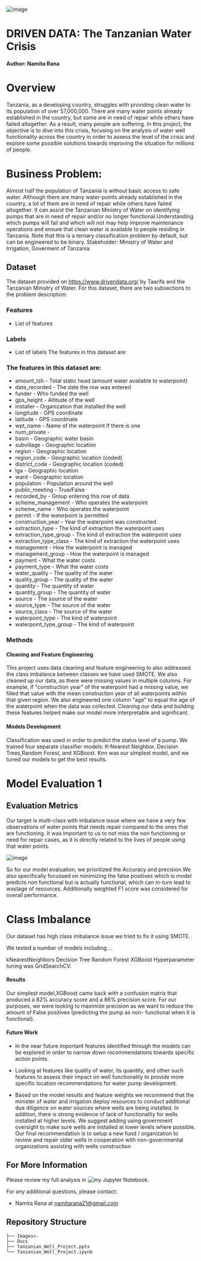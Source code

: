 ![image](https://github.com/namitarana1/dsc-phase-3-choosing-a-dataset/blob/main/images/gettyimages-93065842-612x612.jpg)



# DRIVEN DATA: The Tanzanian Water Crisis
#### Author: Namita Rana
# Overview
Tanzania, as a developing country, struggles with providing clean water to its population of over 57,000,000. There are many water points already established in the country, but some are in need of repair while others have failed altogether. As a result, many people are suffering. In this project, the objective is to dive into this crisis, focusing on the analysis of water well functionality across the country in order to assess the level of the crisis and explore some possible solutions towards improving the situation for millions of people.

# Business Problem:
Almost half the population of Tanzania is without basic access to safe water. Although there are many water-points already established in the country, a lot of them are in need of repair while others have failed altogether. It can assist the Tanzanian Ministry of Water on identifying pumps that are in need of repair and/or no longer functional.Understanding which pumps will fail and which will not may help improve maintenance operations and ensure that clean water is available to people residing in Tanzania. Note that this is a ternary classification problem by default, but can be engineered to be binary. Stakeholder: Ministry of Water and Irrigation, Goverment of Tanzania.
## Dataset
The dataset provided on https://www.drivendata.org/ by Taarifa and the Tanzanian Ministry of Water.
For this dataset, there are two subsections to the problem description:
### Features
* List of features
### Labels
* List of labels
The features in this dataset are:
### The features in this dataset are:
* amount_tsh - Total static head (amount water available to waterpoint)
* date_recorded - The date the row was entered
* funder - Who funded the well
* gps_height - Altitude of the well
* installer - Organization that installed the well
* longitude - GPS coordinate
* latitude - GPS coordinate
* wpt_name - Name of the waterpoint if there is one
* num_private -
* basin - Geographic water basin
* subvillage - Geographic location
* region - Geographic location
* region_code - Geographic location (coded)
* district_code - Geographic location (coded)
* lga - Geographic location
* ward - Geographic location
* population - Population around the well
* public_meeting - True/False
* recorded_by - Group entering this row of data
* scheme_management - Who operates the waterpoint
* scheme_name - Who operates the waterpoint
* permit - If the waterpoint is permitted
* construction_year - Year the waterpoint was constructed
* extraction_type - The kind of extraction the waterpoint uses
* extraction_type_group - The kind of extraction the waterpoint uses
* extraction_type_class - The kind of extraction the waterpoint uses
* management - How the waterpoint is managed
* management_group - How the waterpoint is managed
* payment - What the water costs
* payment_type - What the water costs
* water_quality - The quality of the water
* quality_group - The quality of the water
* quantity - The quantity of water
* quantity_group - The quantity of water
* source - The source of the water
* source_type - The source of the water
* source_class - The source of the water
* waterpoint_type - The kind of waterpoint
* waterpoint_type_group - The kind of waterpoint

### Methods

 #### Cleaning and Feature Engineering

This project uses data cleaning and feature engineering to also addressed the class imbalance between classes we have used SMOTE. We also cleaned up our data, as there were missing values in multiple columns. For example, if "construction year" of the waterpoint had a missing value, we filled that value with the mean construction year of all waterpoints within that given region. We also engineered one column "age" to equal the age of the waterpoint when the data was collected. Cleaning our data and building these features helped make our model more interpretable and significant.

#### Models Development

Classification  was used in order to predict the status level of a pump. We trained four separate classifier models: K-Nearest Neighbor, Decision Trees,Random Forest, and XGBoost. Knn was our simplest model, and we tuned our models to get the best results.

# Model Evaluation 1

## Evaluation Metrics

Our target is multi-class with imbalance issue where we have a very few observations of water points that needs repair compared to the ones that are functioning. It was important to us to not miss the non functioning or need for repair cases, as it is directly related to the lives of people using that water points.

![image](https://github.com/namitarana1/dsc-phase-3-choosing-a-dataset/blob/main/images/status_spread.png)

So for our model evaluation, we prioritized the Accuracy and precision.We also specifically focussed on minimizing the false positives which is model predicts non functional but is actually functional, which can in-turn lead to wastage of resources.
Additionally weighted F1 score was considered for overall performance.

# Class Imbalance

Our dataset has high class imbalance issue we tried to fix it using SMOTE.

We tested a number of models including ...

kNearestNeighbors
Decision Tree
Random Forest
XGBoost
Hyperparameter tuning was GridSearchCV.



#### Results

Our simplest model,XGBoost came back with a confusion matrix that produced a 82% accuracy score and a 86% precision score. For our purposes, we were looking to maximize precision as we want to reduce the amount of False positives (predicting the pump as non- functional when it is functional).

#### Future Work
* In the near future important features identified through the models can be explored in order to narrow down recommendations towards specific action points.

* Looking at features like quality of water, its quantity,  and other such features to assess their impact on well functionality to provide more specific location recommendations for water pump development.

* Based on the model results and feature weights we recommend that the minister of water and irrigation deploy resources to conduct additional due diligence on water sources where wells are being installed. In addition, there is strong evidence of lack of functionality for wells installed at higher levels. We suggest adding using government oversight to make sure wells are installed at lower levels where possible. Our final recommendation is to setup a new fund / organization to review and repair older wells in cooperation with non-governmental organizations assisting with wells construction

## For More Information

Please review my full analysis in ![my Jupyter Notebook](/Tanzanian_Well_Project.ipynb).

For any additional questions,
please contact:
- Namita Rana at <namitarana21@gmail.com>

## Repository Structure

```
├── Images<- 
├── Docs
├── Tanzanian_Well_Project.pptx                               
└── Tanzanian_Well_Project.ipynb                           
```
